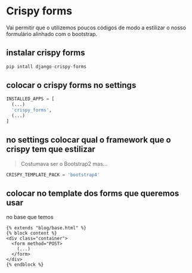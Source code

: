 # Crispy forms

Vai permitir que o utilizemos poucos códigos de modo a estilizar o nosso formulário alinhado com o bootstrap.

## instalar crispy forms

```python
pip intall django-crispy-forms
```

## colocar o crispy forms no settings

``` python
INSTALLED_APPS = [
  (...)
  'crispy_forms',
  (...)
]
```

## no settings colocar qual o framework que o crispy tem que estilizar
> Costumava ser o Bootstrap2 mas...

```python
CRISPY_TEMPLATE_PACK = 'bootstrap4'
```

## colocar no template dos forms que queremos usar 
no base que temos 
```jinja2
{% extends "blog/base.html" %}
{% block content %}
<div class="container">
  <form method="POST>
    (...)
  </form>
</div>
{% endblock %}
```
